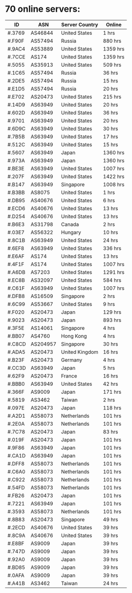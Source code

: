 # 70 online servers:

| ID | ASN | Server Country | Online |
| ------ | ------ | ------ | ------ |
| #.3769 | AS46844 | United States | 1 hrs |
| #.F90F | AS57494 | Russia | 880 hrs |
| #.9AC4 | AS53889 | United States | 1359 hrs |
| #.7CCE | AS174 | United States | 1359 hrs |
| #.5055 | AS35913 | United States | 509 hrs |
| #.1C65 | AS57494 | Russia | 36 hrs |
| #.2DE5 | AS57494 | Russia | 15 hrs |
| #.E1D5 | AS57494 | Russia | 20 hrs |
| #.E702 | AS20473 | United States | 215 hrs |
| #.14D9 | AS63949 | United States | 20 hrs |
| #.602D | AS63949 | United States | 36 hrs |
| #.9701 | AS63949 | United States | 20 hrs |
| #.6D9C | AS63949 | United States | 30 hrs |
| #.7B5B | AS63949 | United States | 17 hrs |
| #.512C | AS63949 | United States | 15 hrs |
| #.5607 | AS63949 | Japan | 1360 hrs |
| #.973A | AS63949 | Japan | 1360 hrs |
| #.BE3E | AS63949 | United States | 1007 hrs |
| #.207F | AS63949 | United States | 1422 hrs |
| #.B147 | AS63949 | Singapore | 1008 hrs |
| #.B3BB | AS8075 | United States | 1 hrs |
| #.DB95 | AS40676 | United States | 6 hrs |
| #.ECD6 | AS40676 | United States | 13 hrs |
| #.D254 | AS40676 | United States | 13 hrs |
| #.B6E3 | AS31798 | Canada | 2 hrs |
| #.03E7 | AS56322 | Hungary | 10 hrs |
| #.8C1B | AS63949 | United States | 24 hrs |
| #.6EF8 | AS63949 | United States | 336 hrs |
| #.E6AF | AS174 | United States | 13 hrs |
| #.4F1F | AS174 | United States | 1007 hrs |
| #.A6DB | AS7203 | United States | 1291 hrs |
| #.EC8B | AS32097 | United States | 584 hrs |
| #.C61F | AS63949 | United States | 1007 hrs |
| #.DFB8 | AS16509 | Singapore | 2 hrs |
| #.6C99 | AS53667 | United States | 9 hrs |
| #.F020 | AS20473 | Japan | 129 hrs |
| #.9023 | AS20473 | Japan | 893 hrs |
| #.3F5E | AS14061 | Singapore | 4 hrs |
| #.BB07 | AS4760 | Hong Kong | 4 hrs |
| #.C8CD | AS204957 | Singapore | 30 hrs |
| #.ADA5 | AS20473 | United Kingdom | 16 hrs |
| #.B23F | AS20473 | Germany | 4 hrs |
| #.CC3D | AS63949 | Japan | 5 hrs |
| #.62F9 | AS20473 | France | 16 hrs |
| #.BBB0 | AS63949 | United States | 42 hrs |
| #.366F | AS9009 | Japan | 171 hrs |
| #.5819 | AS3462 | Taiwan | 2 hrs |
| #.097E | AS20473 | Japan | 118 hrs |
| #.A2D1 | AS58073 | Netherlands | 101 hrs |
| #.2E0A | AS58073 | Netherlands | 101 hrs |
| #.7C78 | AS20473 | Japan | 83 hrs |
| #.019F | AS20473 | Japan | 101 hrs |
| #.9F86 | AS63949 | Japan | 101 hrs |
| #.CA1D | AS63949 | Japan | 101 hrs |
| #.DFF8 | AS58073 | Netherlands | 101 hrs |
| #.C6A0 | AS58073 | Netherlands | 101 hrs |
| #.C922 | AS58073 | Netherlands | 101 hrs |
| #.54FD | AS58073 | Netherlands | 101 hrs |
| #.FB26 | AS20473 | Japan | 101 hrs |
| #.7221 | AS63949 | Japan | 101 hrs |
| #.3593 | AS58073 | Netherlands | 101 hrs |
| #.8B83 | AS20473 | Singapore | 49 hrs |
| #.2ECD | AS40676 | United States | 39 hrs |
| #.8C9A | AS40676 | United States | 39 hrs |
| #.E8BF | AS9009 | Japan | 39 hrs |
| #.747D | AS9009 | Japan | 39 hrs |
| #.92A0 | AS9009 | Japan | 39 hrs |
| #.BD85 | AS9009 | Japan | 39 hrs |
| #.0AFA | AS9009 | Japan | 39 hrs |
| #.A41B | AS3462 | Taiwan | 24 hrs |

